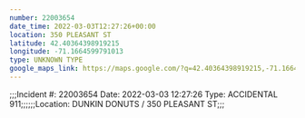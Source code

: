 ```yaml
---
number: 22003654
date_time: 2022-03-03T12:27:26+00:00
location: 350 PLEASANT ST
latitude: 42.40364398919215
longitude: -71.1664599791013
type: UNKNOWN TYPE
google_maps_link: https://maps.google.com/?q=42.40364398919215,-71.1664599791013
---
```


;;;Incident #: 22003654  Date: 2022-03-03 12:27:26   Type: ACCIDENTAL 911;;;;;;Location: DUNKIN DONUTS / 350 PLEASANT ST;;;
